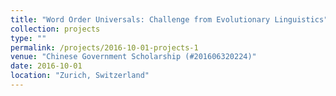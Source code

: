 ```yaml
---
title: "Word Order Universals: Challenge from Evolutionary Linguistics"
collection: projects
type: ""
permalink: /projects/2016-10-01-projects-1
venue: "Chinese Government Scholarship (#201606320224)"
date: 2016-10-01
location: "Zurich, Switzerland"
---
```


